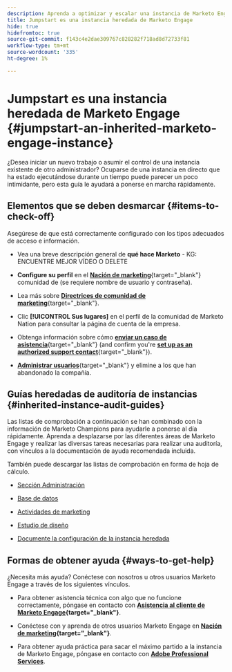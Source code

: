 ```yaml
---
description: Aprenda a optimizar y escalar una instancia de Marketo Engage existente que haya heredado. Siga la lista de comprobación para auditar la configuración de administración y mantener la higiene de la base de datos.
title: Jumpstart es una instancia heredada de Marketo Engage
hide: true
hidefromtoc: true
source-git-commit: f143c4e2dae309767c828282f718ad8d72733f81
workflow-type: tm+mt
source-wordcount: '335'
ht-degree: 1%

---
```


# Jumpstart es una instancia heredada de Marketo Engage {#jumpstart-an-inherited-marketo-engage-instance}

¿Desea iniciar un nuevo trabajo o asumir el control de una instancia existente de otro administrador? Ocuparse de una instancia en directo que ha estado ejecutándose durante un tiempo puede parecer un poco intimidante, pero esta guía le ayudará a ponerse en marcha rápidamente.

## Elementos que se deben desmarcar {#items-to-check-off}

Asegúrese de que está correctamente configurado con los tipos adecuados de acceso e información.

* Vea una breve descripción general de **qué hace Marketo** - KG: ENCUENTRE MEJOR VÍDEO O DELETE

* **Configure su perfil** en el [**Nación de marketing**](https://nation.marketo.com/){target="_blank"} comunidad de (se requiere nombre de usuario y contraseña).

* Lea más sobre [**Directrices de comunidad de marketing**](https://nation.marketo.com/t5/community-guidelines/ct-p/community-guidelines){target="_blank"}.

* Clic **[!UICONTROL Sus lugares]** en el perfil de la comunidad de Marketo Nation para consultar la página de cuenta de la empresa.

* Obtenga información sobre cómo [**enviar un caso de asistencia**](https://nation.marketo.com/t5/Knowledgebase/Submitting-a-Support-Case-to-Marketo-Support/ta-p/252201){target="_blank"} (and confirm you're [**set up as an authorized support contact**](https://nation.marketo.com/t5/Knowledgebase/Managing-Authorized-Support-Contacts/ta-p/254341){target="_blank"}).

* [**Administrar usuarios**](/help/marketo/product-docs/administration/users-and-roles/managing-marketo-users.md){target="_blank"} y elimine a los que han abandonado la compañía.

## Guías heredadas de auditoría de instancias {#inherited-instance-audit-guides}

Las listas de comprobación a continuación se han combinado con la información de Marketo Champions para ayudarle a ponerse al día rápidamente. Aprenda a desplazarse por las diferentes áreas de Marketo Engage y realizar las diversas tareas necesarias para realizar una auditoría, con vínculos a la documentación de ayuda recomendada incluida.

También puede descargar las listas de comprobación en forma de hoja de cálculo.

* [Sección Administración](/help/marketo/getting-started/inheriting-a-marketo-instance/new-inherit-doc-1.md)

* [Base de datos](/help/marketo/getting-started/inheriting-a-marketo-instance/new-inherit-doc-2.md)

* [Actividades de marketing](/help/marketo/getting-started/inheriting-a-marketo-instance/new-inherit-doc-3.md)

* [Estudio de diseño](/help/marketo/getting-started/inheriting-a-marketo-instance/new-inherit-doc-4.md)

* [Documente la configuración de la instancia heredada](/help/marketo/getting-started/inheriting-a-marketo-instance/new-inherit-doc-5.md)

## Formas de obtener ayuda {#ways-to-get-help}

¿Necesita más ayuda? Conéctese con nosotros u otros usuarios Marketo Engage a través de los siguientes vínculos.

* Para obtener asistencia técnica con algo que no funcione correctamente, póngase en contacto con **[Asistencia al cliente de Marketo Engage](https://nation.marketo.com/t5/Support/ct-p/Support){target="_blank"}**.

* Conéctese con y aprenda de otros usuarios Marketo Engage en **[Nación de marketing](https://nation.marketo.com/){target="_blank"}**.

* Para obtener ayuda práctica para sacar el máximo partido a la instancia de Marketo Engage, póngase en contacto con **[Adobe Professional Services](https://business.adobe.com/products/marketo/services-support.html)**.
